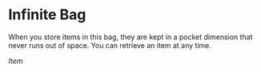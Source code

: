 # Infinite Bag

When you store items in this bag, they are kept in a pocket dimension that never runs out of space. You can retrieve an item at any time.

*Item*
